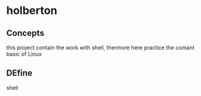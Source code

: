 # holberton

## Concepts
this project contain the work with shell, thermore here practice the comant basic of Linux

## DEfine 
shell
